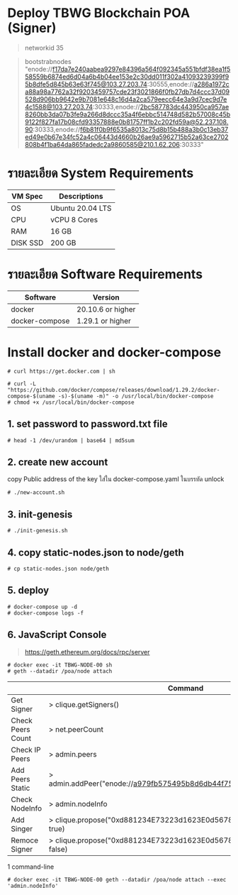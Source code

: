 # Deploy TBWG Blockchain POA (Signer)
> networkid 35

> bootstrabnodes "enode://f17da7e240aabea9297e84396a564f092345a551bfdf38ea1f558559b6874ed6d04a6b4b04ee153e2c30dd011f302a41093239399f95b8dfe5d845b63e63f745@103.27.203.74:30555,enode://a286a1972ca88a98a7762a32f9203459757cde23f3021866f0fb27db7d4ccc37d09528d906bb9642e9b7081e648c16d4a2ca579eecc64e3a9d7cec9d7e4c1588@103.27.203.74:30333,enode://2bc587783dc443950ca957ae8260bb3da07b3fe9a266d8dccc35a4f6ebbc514748d582b57008c45b9122f827fa17b08cfd93357888e0b81757ff1b2c202fd59a@52.237.108.90:30333,enode://f6b81f0b9f6535a8013c75d8b15b488a3b0c13eb37ed49e0b67e34fc52a4c06443d4660b26ae9a5962715b52a63ce2702808b4f1ba64da865fadedc2a9860585@210.1.62.206:30333"

# รายละเอียด System Requirements
|VM Spec  | Descriptions     |
|---------|------------------|
|OS       | Ubuntu 20.04 LTS |
|CPU      |vCPU 8 Cores      |
|RAM      |16 GB             |
|DISK SSD | 200 GB           |

# รายละเอียด Software Requirements
| Software      | Version           |
|---------------|-------------------|
|docker         | 20.10.6 or higher |
|docker-compose | 1.29.1 or higher  |

# Install docker and docker-compose
```
# curl https://get.docker.com | sh

# curl -L "https://github.com/docker/compose/releases/download/1.29.2/docker-compose-$(uname -s)-$(uname -m)" -o /usr/local/bin/docker-compose
# chmod +x /usr/local/bin/docker-compose
```

## 1. set password to password.txt file
```
# head -1 /dev/urandom | base64 | md5sum
```

## 2. create new account
copy Public address of the key ใส่ใน docker-compose.yaml ในบรรทัด unlock
```
# ./new-account.sh
```

## 3. init-genesis
```
# ./init-genesis.sh
```

## 4. copy static-nodes.json to node/geth
```
# cp static-nodes.json node/geth
```

## 5. deploy
```
# docker-compose up -d
# docker-compose logs -f
```

## 6. JavaScript Console

> https://geth.ethereum.org/docs/rpc/server

```
# docker exec -it TBWG-NODE-00 sh
# geth --datadir /poa/node attach
```

|                   |                   Command                                             |
|-------------------|-----------------------------------------------------------------------|
|Get Signer         | > clique.getSigners()                                                 |
|Check Peers Count  | > net.peerCount                                                       |
|Check IP Peers     | > admin.peers                                                         |
|Add Peers Static   | > admin.addPeer("enode://a979fb575495b8d6db44f75@52.16.188.185:30303")|
|Check NodeInfo     | > admin.nodeInfo                                                      |
|Add Singer         | > clique.propose("0xd881234E73223d1623E0d56789942eA1c0B67890", true)  |
|Remoce Signer      | > clique.propose("0xd881234E73223d1623E0d56789942eA1c0B67890", false) |

1 command-line
```
# docker exec -it TBWG-NODE-00 geth --datadir /poa/node attach --exec 'admin.nodeInfo'
```














